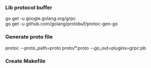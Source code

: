 ### Lib protocol buffer
go get -u google.golang.org/grpc  
go get -u github.com/golang/protobuf/protoc-gen-go  

### Generate proto file
protoc --proto_path=proto proto/*.proto --go_out=plugins=grpc:pb  

### Create Makefile
